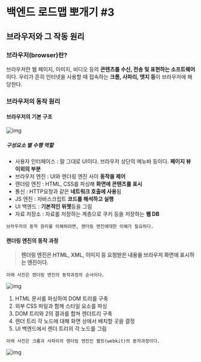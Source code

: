 # 백엔드 로드맵 뽀개기 #3

## 브라우저와 그 작동 원리

### 브라우저(browser)란?

브라우저란 웹 페이지, 이미지, 비디오 등의 **콘텐츠를 수신, 전송 및 표현하는 소프트웨어**이다.
우리가 흔히 인터넷을 사용할 때 접속하는 **크롬, 사파리, 엣지 등**이 브라우저에 해당한다.

### 브라우저의 동작 원리

#### 브라우저의 기본 구조

![img](https://velog.velcdn.com/images%2Fthyoondev%2Fpost%2F9cf5cb0d-91bf-41ac-9693-ddf51d2f5fbd%2F1608995695700browser_structure-min.png)

##### 구성요소 별 수행 역할

- 사용자 인터페이스 : 말 그대로 UI이다. 브라우저 상단의 메뉴바 등이다. **페이지 뷰 이외의 부분**
- 브라우저 엔진 : UI와 렌더링 엔진 사이 **동작을 제어**
- 렌더링 엔진 : HTML, CSS를 파싱해 **화면에 콘텐츠를 표시**
- 통신 : HTTP요청과 같은 **네트워크 호출에 사용**됨
- JS 엔진 : 자바스크립트 **코드를 해석하고 실행**
- UI 백엔드 : **기본적인 위젯**등을 그림
- 자료 저장소 : 자료를 저장하는 계층으로 쿠키 등을 저장하는 **웹 DB**

`브라우저의 동작 원리를 이해하려면, 렌더링 엔진에대한 이해가 필요하다.`

#### 렌더링 엔진의 동작 과정

>  **렌더링 엔진은 HTML, XML, 이미지 등 요청받은 내용을 브라우저 화면에 표시하는 엔진이다.**

`아래 사진은 렌더링 엔진의 동작과정의 순서이다.`

![img](https://blog.kakaocdn.net/dn/Wbcmc/btrb2ccbSyK/2TYYpp5TvLFkdVbSYFIq3K/img.png)

1. HTML 문서를 파싱하여 DOM 트리를 구축
2. 외부 CSS 파일과 함께 스타일 요소를 파싱
3. DOM 트리와 2의 결과를 합쳐 렌더트리 구축
4. 렌더 트리 각 노드에 대해 화면 상에서 배치할 곳을 결정
5. UI 백엔드에서 렌더 트리의 각 노드를 그림

`아래 사진은 크롬과 사파리의 렌더링 엔진인 웹킷(webkit)의 동작과정이다.`

![img](https://blog.kakaocdn.net/dn/laupf/btrb2k8Jd5L/uqmWtkHRlnZg3DwXyyMND1/img.png)